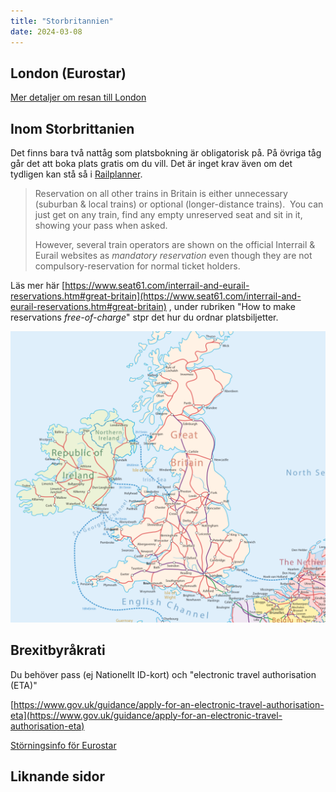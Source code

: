 ```yaml
---
title: "Storbritannien"
date: 2024-03-08
---
```


## London (Eurostar)

[Mer detaljer om resan till London](https://www.trainfo.eu/amsterdam-bryssel-london/)

## Inom Storbrittanien

Det finns bara två nattåg som platsbokning är obligatorisk på. På övriga tåg går det att boka plats gratis om du vill. Det är inget krav även om det tydligen kan stå så i [Railplanner](https://www.trainfo.eu/railplanner-appen/).

> Reservation on all other trains in Britain is either unnecessary (suburban & local trains) or optional (longer-distance trains).  You can just get on any train, find any empty unreserved seat and sit in it, showing your pass when asked.
> 
> However, several train operators are shown on the official Interrail & Eurail websites as _mandatory reservation_ even though they are not compulsory-reservation for normal ticket holders. 

Läs mer här [https://www.seat61.com/interrail-and-eurail-reservations.htm#great-britain](https://www.seat61.com/interrail-and-eurail-reservations.htm#great-britain) , under rubriken "How to make reservations _free-of-charge_" stpr det hur du ordnar platsbiljetter.

![](images/storbrittannien_1.png?w=1024)

## Brexitbyråkrati

Du behöver pass (ej Nationellt ID-kort) och "electronic travel authorisation (ETA)"

[https://www.gov.uk/guidance/apply-for-an-electronic-travel-authorisation-eta](https://www.gov.uk/guidance/apply-for-an-electronic-travel-authorisation-eta)

[Störningsinfo för Eurostar](https://www.eurostar.com/rw-en/travel-info/travel-updates)

## Liknande sidor
